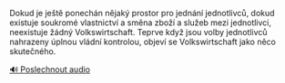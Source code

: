 
Dokud je ještě ponechán nějaký prostor pro jednání jednotlivců, dokud existuje soukromé vlastnictví a směna zboží a služeb mezi jednotlivci, neexistuje žádný Volkswirtschaft. Teprve když jsou volby jednotlivců nahrazeny úplnou vládní kontrolou, objeví se Volkswirtschaft jako něco skutečného.

[🔊 Poslechnout audio](/data/7-paragraphs/audio/chapter_62/para_003-Dokud-je-jet-ponechn-njak-prostor-pro-jednn.mp3)
